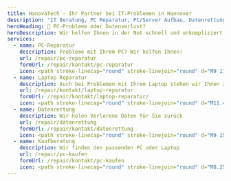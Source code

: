 ```yaml
---
title: HanovaTech - Ihr Partner bei IT-Problemen in Hannover
description: "IT Beratung, PC Reparatur, PC/Server Aufbau, Datenrettung, Betriebssytem & Systemumstellung, Private Cloud... und viels mehr! Wir digitaliseren Hannover!"
heroHeading: 🚨 PC-Probleme oder Datenverlust?
heroDescription: Wir helfen Ihnen in der Not schnell und unkompliziert weiter! Schreiben Sie uns über unsere Formulare oder rufen Sie uns direkt an.
services:
  - name: PC-Reparatur
    description: Probleme mit Ihrem PC? Wir helfen Ihnen!
    url: /repair/pc-reparatur
    formUrl: /repair/kontakt/pc-reparatur
    icon: <path stroke-linecap="round" stroke-linejoin="round" d="M9 17.25v1.007a3 3 0 01-.879 2.122L7.5 21h9l-.621-.621A3 3 0 0115 18.257V17.25m6-12V15a2.25 2.25 0 01-2.25 2.25H5.25A2.25 2.25 0 013 15V5.25m18 0A2.25 2.25 0 0018.75 3H5.25A2.25 2.25 0 003 5.25m18 0V12a2.25 2.25 0 01-2.25 2.25H5.25A2.25 2.25 0 013 12V5.25" />
  - name: Laptop Reparatur
    description: Auch bei Problemen mit Ihrem Laptop stehen wir Ihnen zur Seite
    url: /repair/kontakt/laptop-reparatur
    formUrl: /repair/kontakt/laptop-reparatur/
    icon: <path stroke-linecap="round" stroke-linejoin="round" d="M11.42 15.17L17.25 21A2.652 2.652 0 0021 17.25l-5.877-5.877M11.42 15.17l2.496-3.03c.317-.384.74-.626 1.208-.766M11.42 15.17l-4.655 5.653a2.548 2.548 0 11-3.586-3.586l6.837-5.63m5.108-.233c.55-.164 1.163-.188 1.743-.14a4.5 4.5 0 004.486-6.336l-3.276 3.277a3.004 3.004 0 01-2.25-2.25l3.276-3.276a4.5 4.5 0 00-6.336 4.486c.091 1.076-.071 2.264-.904 2.95l-.102.085m-1.745 1.437L5.909 7.5H4.5L2.25 3.75l1.5-1.5L7.5 4.5v1.409l4.26 4.26m-1.745 1.437l1.745-1.437m6.615 8.206L15.75 15.75M4.867 19.125h.008v.008h-.008v-.008z" />
  - name: Datenrettung
    description: Wir holen Verlorene Daten für Sie zurück
    url: /repair/datenrettung
    formUrl: /repair/kontakt/datenrettung
    icon: <path stroke-linecap="round" stroke-linejoin="round" d="M9 15L3 9m0 0l6-6M3 9h12a6 6 0 010 12h-3" />
  - name: Kaufberatung
    description: Wir finden den passenden PC oder Laptop
    url: /repair/pc-kaufen
    formUrl: /repair/kontakt/pc-kaufen
    icon: <path stroke-linecap="round" stroke-linejoin="round" d="M8.25 3v1.5M4.5 8.25H3m18 0h-1.5M4.5 12H3m18 0h-1.5m-15 3.75H3m18 0h-1.5M8.25 19.5V21M12 3v1.5m0 15V21m3.75-18v1.5m0 15V21m-9-1.5h10.5a2.25 2.25 0 002.25-2.25V6.75a2.25 2.25 0 00-2.25-2.25H6.75A2.25 2.25 0 004.5 6.75v10.5a2.25 2.25 0 002.25 2.25zm.75-12h9v9h-9v-9z" />
---
```


